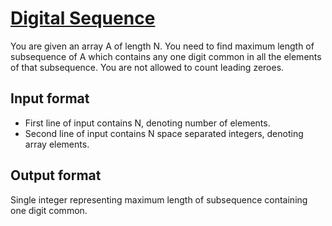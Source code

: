 # [Digital Sequence][link]

You are given an array A of length N. You need to find maximum length of subsequence of A which contains any one digit common in all the elements of that subsequence. You are not allowed to count leading zeroes.

## Input format

- First line of input contains N, denoting number of elements.
- Second line of input contains N space separated integers, denoting array elements.

## Output format

Single integer representing maximum length of subsequence containing one digit common.

[link]: https://www.hackerearth.com/practice/data-structures/arrays/1-d/practice-problems/algorithm/digitial-sequence-ee0ea080/
